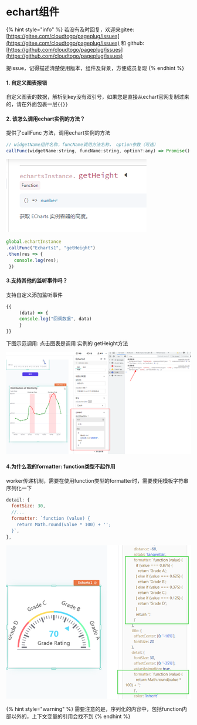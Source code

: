 # echart组件



{% hint style="info" %}
若没有及时回复，欢迎来gitee: [https://gitee.com/cloudtogo/pageplug/issues](https://gitee.com/cloudtogo/pageplug/issues) 和 github: [https://github.com/cloudtogo/pageplug/issues](https://github.com/cloudtogo/pageplug/issues)

提issue，记得描述清楚使用版本，组件及背景，方便成员复现
{% endhint %}

#### 1. 自定义图表报错

自定义图表的数据，解析到key没有双引号，如果您是直接从echart官网复制过来的，请在外面包裹一层`{{}}`

#### 2. 该怎么调用echart实例的方法？

提供了callFunc 方法，调用echart实例的方法

```javascript
// widgetName组件名称，funcName调用方法名称， option参数（可选）
callFunc(widgetName:string, funcName:string, option?:any) => Promise()
```

![](<../../../.gitbook/assets/image (1) (1) (2).png>)

```javascript
global.echartInstance
.callFunc("Echarts1", "getHeight")
.then(res => {
   console.log(res);
 })
```

#### 3.支持其他的监听事件吗？

支持自定义添加监听事件

```javascript
{{
     (data) => {
     console.log("回调数据", data)
     }
}}
```

下图示范调用: 点击图表是调用 实例的 getHeight方法&#x20;

![](<../../../.gitbook/assets/image (19) (1).png>)

#### 4.为什么我的formatter: function类型不起作用

worker传递机制，需要在使用function类型的formatter时，需要使用模板字符串序列化一下

```javascript
detail: {
  fontSize: 30,
  //...
  formatter: `function (value) {
    return Math.round(value * 100) + '';
  }`,
},
```

![](<../../../.gitbook/assets/image (21).png>)

{% hint style="warning" %}
需要注意的是，序列化的内容中，包括function内部以外的，上下文变量的引用会找不到
{% endhint %}
